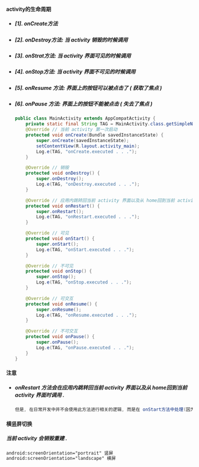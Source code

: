 #### activity的生命周期

* ##### \[1\]. onCreate方法
* ##### \[2\]. onDestroy方法: 当 activity 销毁的时候调用
* ##### \[3\]. onStrat方法: 当 activity 界面可见的时候调用
* ##### \[4\]. onStop方法: 当 activity 界面不可见的时候调用
* ##### \[5\]. onResume 方法: 界面上的按钮可以被点击了 \( 获取了焦点 \)
* ##### \[6\]. onPause 方法: 界面上的按钮不能被点击 \( 失去了焦点 \)

  ```java
  public class MainActivity extends AppCompatActivity {
      private static final String TAG = MainActivity.class.getSimpleName();
      @Override // 当前 activity 第一次启动
      protected void onCreate(Bundle savedInstanceState) {
          super.onCreate(savedInstanceState);
          setContentView(R.layout.activity_main);
          Log.e(TAG, "onCreate.executed . . .");
      }

      @Override // 销毁
      protected void onDestroy() {
          super.onDestroy();
          Log.e(TAG, "onDestroy.executed . . .");
      }

      @Override // 应用内跳转回当前 activity 界面以及从 home回到当前 activity 界面时
      protected void onRestart() {
          super.onRestart();
          Log.e(TAG, "onRestart.executed . . .");
      }

      @Override // 可见
      protected void onStart() {
          super.onStart();
          Log.e(TAG, "onStart.executed . . .");
      }

      @Override // 不可见
      protected void onStop() {
          super.onStop();
          Log.e(TAG, "onStop.executed . . .");
      }

      @Override // 可交互
      protected void onResume() {
          super.onResume();
          Log.e(TAG, "onResume.executed . . .");
      }

      @Override // 不可交互
      protected void onPause() {
          super.onPause();
          Log.e(TAG, "onPause.executed . . .");
      }
  }
  ```

#### 注意

* ##### onRestart 方法会在应用内跳转回当前 activity 界面以及从 home回到当前 activity 界面时调用 .

  ```java
  但是, 在日常开发中并不会使用此方法进行相关的逻辑, 而是在 onStart方法中处理(因为其紧接着调用的就是onStart方法)
  ```

#### 横竖屏切换

##### 当前 activity 会销毁重建 .

```xml
android:screenOrientation="portrait" 竖屏
android:screenOrientation="landscape" 横屏
```



